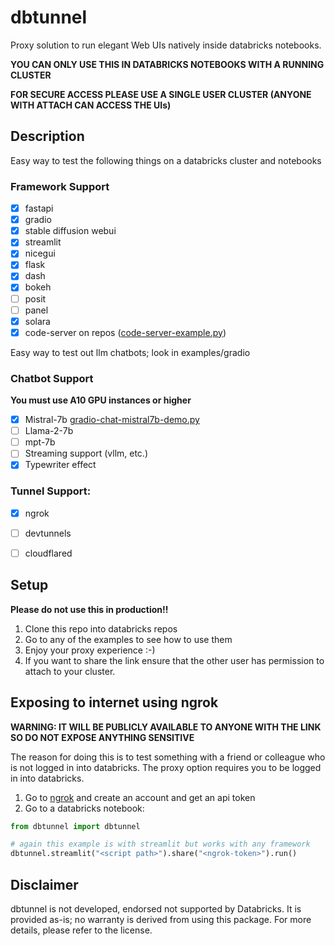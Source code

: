 # dbtunnel 

Proxy solution to run elegant Web UIs natively inside databricks notebooks.

**YOU CAN ONLY USE THIS IN DATABRICKS NOTEBOOKS WITH A RUNNING CLUSTER**

**FOR SECURE ACCESS PLEASE USE A SINGLE USER CLUSTER (ANYONE WITH ATTACH CAN ACCESS THE UIs)** 

## Description

Easy way to test the following things on a databricks cluster and notebooks

### Framework Support

* [x] fastapi
* [x] gradio
* [x] stable diffusion webui
* [x] streamlit
* [x] nicegui
* [x] flask
* [x] dash
* [x] bokeh
* [ ] posit
* [ ] panel
* [x] solara
* [x] code-server on repos ([code-server-example.py](examples%2Fcode-server%2Fcode-server-example.py))

Easy way to test out llm chatbots; look in examples/gradio

### Chatbot Support

**You must use A10 GPU instances or higher**

* [x] Mistral-7b [gradio-chat-mistral7b-demo.py](examples%2Fgradio%2Fgradio-chat-mistral7b-demo.py)
* [ ] Llama-2-7b
* [ ] mpt-7b
* [ ] Streaming support (vllm, etc.)
* [x] Typewriter effect

### Tunnel Support:

* [x] ngrok
* [ ] devtunnels
* [ ] cloudflared



## Setup

**Please do not use this in production!!**

1. Clone this repo into databricks repos
2. Go to any of the examples to see how to use them
3. Enjoy your proxy experience :-) 
4. If you want to share the link ensure that the other user has permission to attach to your cluster.

## Exposing to internet using ngrok

**WARNING: IT WILL BE PUBLICLY AVAILABLE TO ANYONE WITH THE LINK SO DO NOT EXPOSE ANYTHING SENSITIVE**

The reason for doing this is to test something with a friend or colleague who is not logged in into databricks.
The proxy option requires you to be logged in into databricks.

1. Go to [ngrok](https://ngrok.com/) and create an account and get an api token
2. Go to a databricks notebook:
```python
from dbtunnel import dbtunnel

# again this example is with streamlit but works with any framework
dbtunnel.streamlit("<script path>").share("<ngrok-token>").run()
```



## Disclaimer
dbtunnel is not developed, endorsed not supported by Databricks. It is provided as-is; no warranty is derived from using this package. For more details, please refer to the license.